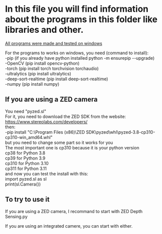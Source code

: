# In this file you will find information about the programs in this folder like libraries and other.<br>
<ins> All programs were made and tested on windows </ins><br>

For the programs to works on windows, you need (command to install):<br>
-pip (if you already have python installed python -m ensurepip --upgrade)<br>
-OpenCV (pip install opencv-python)<br>
-torch (pip install torch torchvision torchaudio)<br>
-ultralytics (pip install ultralytics)<br>
-deep-sort-realtime (pip install deep-sort-realtime)<br>
-numpy (pip install numpy)<br>

## If you are using a ZED camera<br>
You need "pyzed.sl"<br>
For it, you need to download the ZED SDK from the website: https://www.stereolabs.com/developers/ <br>
then:<br>
-pip install "C:\Program Files (x86)\ZED SDK\pyzed\whl\pyzed-3.8-cp310-cp310-win_amd64.whl"<br>
but you need to change some part so it works for you<br>
The most important one is cp310 because it is your python version<br>
cp38 for Python 3.8<br>
cp39 for Python 3.9<br>
cp310 for Python 3.10<br>
cp311 for Python 3.11<br>
and now you can test the install with this:<br>
import pyzed.sl as sl<br>
print(sl.Camera())<br>

## To try to use it<br>
If you are using a ZED camera, I recommand to start with ZED Depth Sensing.py<br>

If you are using an integrated camere, you can start with either.<br>
